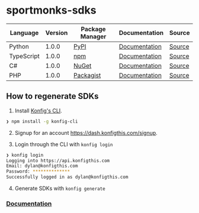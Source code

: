 # sportmonks-sdks

|Language|Version|Package Manager|Documentation|Source|
|-|-|-|-|-|
|Python|1.0.0|[PyPI](https://pypi.org/project/sportmonks/1.0.0)|[Documentation](https://github.com/konfig-dev/sportmonks-sdks/tree/main/python/README.md)|[Source](https://github.com/konfig-dev/sportmonks-sdks/tree/main/python)|
|TypeScript|1.0.0|[npm](https://www.npmjs.com/package/sportmonks/v/1.0.0)|[Documentation](https://github.com/konfig-dev/sportmonks-sdks/tree/main/typescript/README.md)|[Source](https://github.com/konfig-dev/sportmonks-sdks/tree/main/typescript)|
|C#|1.0.0|[NuGet](https://nuget.org/packages/Sportmonks.Net/1.0.0)|[Documentation](https://github.com/konfig-dev/sportmonks-sdks/tree/main/csharp/README.md)|[Source](https://github.com/konfig-dev/sportmonks-sdks/tree/main/csharp)|
|PHP|1.0.0|[Packagist](https://packagist.org/packages/konfig/sportmonks-php#1.0.0)|[Documentation](https://github.com/konfig-dev/sportmonks-php-sdk)|[Source](https://github.com/konfig-dev/sportmonks-php-sdk)|


## How to regenerate SDKs

1. Install [Konfig's CLI](https://www.npmjs.com/package/konfig-cli).

```bash
❯ npm install -g konfig-cli
```

2. Signup for an account https://dash.konfigthis.com/signup.

3. Login through the CLI with `konfig login`

```bash
❯ konfig login
Logging into https://api.konfigthis.com
Email: dylan@konfigthis.com
Password: **************
Successfully logged in as dylan@konfigthis.com
```

4. Generate SDKs with `konfig generate`

### [Documentation](https://konfigthis.com/docs)
